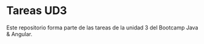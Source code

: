 # Tareas UD3

Este repositorio forma parte de las tareas de la unidad 3 del Bootcamp Java & Angular.

